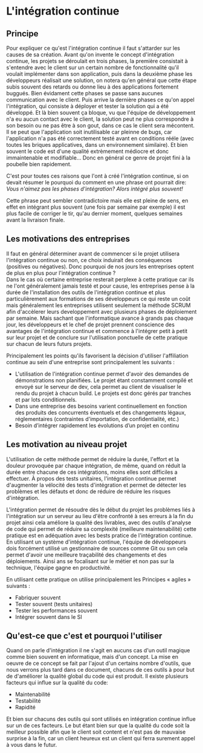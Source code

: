 # L'intégration continue

## Principe

Pour expliquer ce qu'est l'intégration continue il faut s'attarder sur les causes de sa création. Avant qu'on invente le concept d'intégration continue, les projets se déroulait en trois phases, la première consistait à s'entendre avec le client sur un certain nombre de fonctionnalité qu'il voulait implémenter dans son application, puis dans la deuxième phase les développeurs réalisait une solution, on notera qu'en général que cette étape subis souvent des retards ou donne lieu à des applications fortement buggués. Bien évidament cette phases se passe sans aucunes communication avec le client. Puis arrive la dernière phases ce qu'on appel l'intégration, qui consiste à déployer et tester la solution qui a été développé. Et là bien souvent ça bloque, vu que l'équipe de développement n'a eu aucun contact avec le client, la solution peut ne plus correspondre à son besoin ou ne pas être à son gout, dans ce cas le client sera mécontent. Il se peut que l'application soit inutilisable car pleinne de bugs, car l'application n'a pas été correctement testé avant en conditions rééle (avec toutes les briques applicatives, dans un environnement similaire). Et bien souvent le code est d'une qualité extrèmement médiocre et donc immaintenable et modifiable... Donc en général ce genre de projet fini à la poubelle bien rapidement.

C'est pour toutes ces raisons que l'ont à créé l'intégration continue, si on devait résumer le pourquoi du comment en une phrase ont pourrait dire:  
*Vous n'aimez pas les phases d'intégration? Alors intégré plus souvent!*

Cette phrase peut sembler contradictoire mais elle est pleine de sens, en effet en intégrant plus souvent (une fois par semaine par exemple) il est plus facile de corriger le tir, qu'au dernier moment, quelques semaines avant la livraison finale.


## Les motivations des entreprises

Il faut en général déterminer avant de commencer si le projet utilisera l'intégration continue ou non, ce choix induirait des conséquences (positives ou négatives). Donc pourquoi de nos jours les entreprises optent de plus en plus pour l'intégration continue ?  
Dans le cas où certaine entreprise resterait perplexe à cette pratique car ils ne l'ont généralement jamais testé et pour cause, les entreprises pense à la durée de l'installation des outils de l'intégration continue et plus particulièrement aux formations de ses développeurs ce qui reste un coût mais généralement les entreprises utilisent seulement la méthode SCRUM afin d'accèlerer leurs developpement avec plusieurs phases de déploiement par semaine. Mais sachant que l'informatique avance à grands pas chaque jour, les développeurs et le chef de projet prennent conscience des avantages de l'intégration continue et commence à l'intégrer petit à petit sur leur projet et de conclure sur l'utilisation ponctuelle de cette pratique sur chacun de leurs futurs projets.

Principalement les points qu'ils favorisent la décision d'utiliser l'affiliation continue au sein d'une entreprise sont principalement les suivants :

* L'utilisation de l'intégration continue permet d'avoir des demandes de démonstrations non planifiées. Le projet étant constamment compilé et envoyé sur le serveur de dev, cela permet au client de visualiser le rendu du projet à chacun build. Le projets est donc gérés par tranches et par lots conditionnels.
* Dans une entreprise des besoins varient continuellement en fonction des produits des concurrents éventuels et des changements légaux, réglementaires (contraintes d'importation, de confidentialité, etc.)
* Besoin d’intégrer rapidement les évolutions d’un projet en continu

## Les motivation au niveau projet

L'utilisation de cette méthode permet de réduire la durée, l'effort et la douleur provoquée par chaque intégration, de même, quand on réduit la durée entre chacune de ces intégrations, moins elles sont difficiles a effectuer. À propos des tests unitaires, l'intégration continue permet d'augmenter la vélocité des tests d'intégration et permet de détecter les problèmes et les défauts et donc de réduire de réduire les risques d'intégration.

L'intégration permet de résoudre dès le début du projet les problèmes liés à l'intégration sur un serveur au lieu d'être confronté à ses erreurs à la fin du projet ainsi cela améliore la qualité des livrables, avec des outils d'analyse de code qui permet de réduire sa complexité (meilleure maintenabilité) cette pratique est en adéquation avec les bests pratice de l'intégration continue. En utilisant un système d'intégration continue, l'équipe de développeurs dois forcément utilisé un gestionnaire de sources comme Git ou svn cela permet d'avoir une meilleure traçabilité des changements et des déploiements. Ainsi ans se focalisant sur le métier et non pas sur la technique, l'équipe gagne en productivité.

En utilisant cette pratique on utilise principalement les Principes « agiles » suivants :

* Fabriquer souvent
* Tester souvent (tests unitaires)
* Tester les performances souvent
* Intégrer souvent dans le SI

## Qu'est-ce que c'est et pourquoi l'utiliser

Quand on parle d'intégration il ne s'agit en aucuns cas d'un outil magique comme bien souvent en informatique, mais d'un concept. La mise en oeuvre de ce concept se fait par l'ajout d'un certains nombre d'outils, que nous verrons plus tard dans ce document, chacuns de ces outils à pour but de d'améliorer la qualité global du code qui est produit. Il existe plusieurs facteurs qui influe sur la qualité du code:

- Maintenabilité
- Testabilité
- Rapidité

Et bien sur chacuns des outils qui sont utilisés en intégration continue influe sur un de ces facteurs. Le but étant bien sur que la qualité du code soit la meilleur possible afin que le client soit content et n'est pas de mauvaise surprise à la fin, car un client heureux est un client qui ferra surement appel à vous dans le futur.
